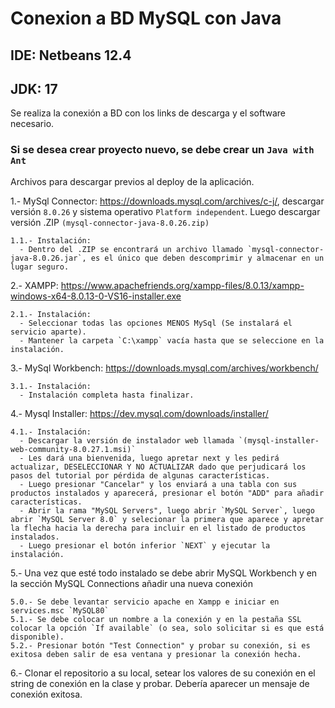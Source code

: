# Conexion a BD MySQL con Java
## IDE: Netbeans 12.4
## JDK: 17
Se realiza la conexión a BD con los links de descarga y el software necesario.

### Si se desea crear proyecto nuevo, se debe crear un `Java with Ant`

Archivos para descargar previos al deploy de la aplicación.

1.- MySql Connector: https://downloads.mysql.com/archives/c-j/, descargar versión `8.0.26` y sistema operativo `Platform independent`. Luego descargar versión .ZIP `(mysql-connector-java-8.0.26.zip)`
  
    1.1.- Instalación:
      - Dentro del .ZIP se encontrará un archivo llamado `mysql-connector-java-8.0.26.jar`, es el único que deben descomprimir y almacenar en un lugar seguro.
  
2.- XAMPP: https://www.apachefriends.org/xampp-files/8.0.13/xampp-windows-x64-8.0.13-0-VS16-installer.exe
  
    2.1.- Instalación: 
      - Seleccionar todas las opciones MENOS MySql (Se instalará el servicio aparte).
      - Mantener la carpeta `C:\xampp` vacía hasta que se seleccione en la instalación.

3.- MySql Workbench: https://downloads.mysql.com/archives/workbench/  
    
    3.1.- Instalación:
      - Instalación completa hasta finalizar.

4.- Mysql Installer: https://dev.mysql.com/downloads/installer/

    4.1.- Instalación:
      - Descargar la versión de instalador web llamada `(mysql-installer-web-community-8.0.27.1.msi)`
      - Les dará una bienvenida, luego apretar next y les pedirá actualizar, DESELECCIONAR Y NO ACTUALIZAR dado que perjudicará los pasos del tutorial por pérdida de algunas características.
      - Luego presionar "Cancelar" y los enviará a una tabla con sus productos instalados y aparecerá, presionar el botón "ADD" para añadir características.
      - Abrir la rama "MySQL Servers", luego abrir `MySQL Server`, luego abrir `MySQL Server 8.0` y selecionar la primera que aparece y apretar la flecha hacia la derecha para incluir en el listado de productos instalados.
      - Luego presionar el botón inferior `NEXT` y ejecutar la instalación.
      
5.- Una vez que esté todo instalado se debe abrir MySQL Workbench y en la sección MySQL Connections añadir una nueva conexión
  
    5.0.- Se debe levantar servicio apache en Xampp e iniciar en services.msc `MySQL80`
    5.1.- Se debe colocar un nombre a la conexión y en la pestaña SSL colocar la opción `If available` (o sea, solo solicitar si es que está disponible).
    5.2.- Presionar botón "Test Connection" y probar su conexión, si es exitosa deben salir de esa ventana y presionar la conexión hecha.
    
    
6.- Clonar el repositorio a su local, setear los valores de su conexión en el string de conexión en la clase y probar. Debería aparecer un mensaje de conexión exitosa.
